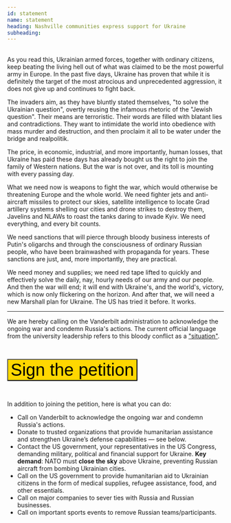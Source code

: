```yaml
---
id: statement
name: statement
heading: Nashville communities express support for Ukraine
subheading: 
---
```


<br>
As you read this, Ukrainian armed forces, together with ordinary citizens, keep beating the living hell out of what was claimed to be the most powerful army in Europe. In the past five days, Ukraine has proven that while it is definitely the target of the most atrocious and unprecedented aggression, it does not give up and continues to fight back.

The invaders aim, as they have bluntly stated themselves, "to solve the Ukrainian question", overtly reusing the infamous rhetoric of the "Jewish question". Their means are terroristic. Their words are filled with blatant lies and contradictions. They want to intimidate the world into obedience with mass murder and destruction, and then proclaim it all to be water under the bridge and realpolitik.

The price, in economic, industrial, and more importantly, human losses, that Ukraine has paid these days has already bought us the right to join the family of Western nations. But the war is not over, and its toll is mounting with every passing day. 

What we need now is weapons to fight the war, which would otherwise be threatening Europe and the whole world. We need fighter jets and anti-aircraft missiles to protect our skies, satellite intelligence to locate Grad artillery systems shelling our cities and drone strikes to destroy them, Javelins and NLAWs to roast the tanks daring to invade Kyiv. We need everything, and every bit counts.

We need sanctions that will pierce through bloody business interests of Putin's oligarchs and through the consciousness of ordinary Russian people, who have been brainwashed with propaganda for years. These sanctions are just, and, more importantly, they are practical.

We need money and supplies; we need red tape lifted to quickly and effectively solve the daily, nay, hourly needs of our army and our people. And then the war will end; it will end with Ukraine's, and the world's, victory, which is now only flickering on the horizon. And after that, we will need a new Marshall plan for Ukraine. The US has tried it before. It works.

<hr>

We are hereby calling on the Vanderbilt administration to acknowledge the ongoing war and condemn Russia's actions. The current official language from the university leadership refers to this bloody conflict as a
["situation"](https://news.vanderbilt.edu/2022/02/25/statement-from-chancellor-diermeier-on-events-in-ukraine-university-resources-available).

<br>

[<button class='btn btn-large btn-block' style='background-color: #ffd700;font-size:40px;'>Sign the petition</button>](https://forms.gle/aKfahZm4wor1NinL6)

<br>

In addition to joining the petition, here is what you can do:

- Call on Vanderbilt to acknowledge the ongoing war and condemn Russia's
  actions. 
- Donate to trusted organizations that provide humanitarian assistance and strengthen Ukraine’s defense capabilities — see below. 
- Contact the US government, your representatives in the US Congress, demanding military, political and financial support for Ukraine. <b>Key demand</b>:
NATO must <b>close the sky</b> above Ukraine, preventing Russian aircraft from bombing Ukrainian cities.
- Call on the US government to provide humanitarian aid to Ukrainian citizens in the form of medical supplies, refugee assistance, food, and other essentials. 
- Call on major companies to sever ties with Russia and Russian businesses. 
- Call on important sports events to remove Russian teams/participants. 
